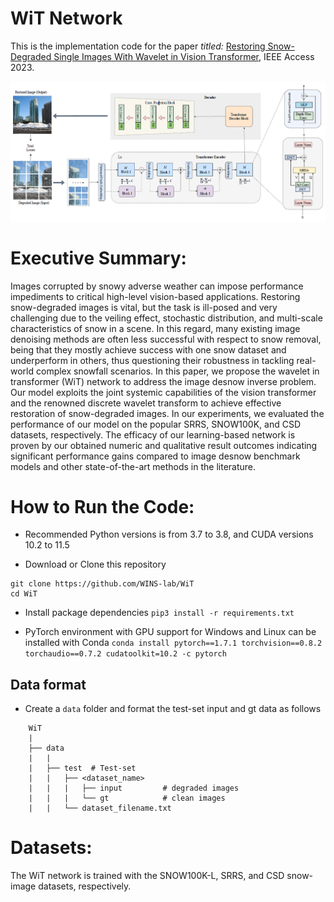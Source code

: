 # WiT Network

<a href="https://ieeexplore.ieee.org/document/10246273"> </a>

This is the implementation code for the paper *titled:* [Restoring Snow-Degraded Single Images With Wavelet in Vision Transformer](https://ieeexplore.ieee.org/document/10246273), IEEE Access 2023.

<p align="left">
  <img src="imgs/architecture.png" width="800"/>
</p>

# Executive Summary:

Images corrupted by snowy adverse weather can impose performance impediments to critical high-level vision-based applications. Restoring snow-degraded images is vital, but the task is ill-posed and very challenging due to the veiling effect, stochastic distribution, and multi-scale characteristics of snow in a scene. In this regard, many existing image denoising methods are often less successful with respect to snow removal, being that they mostly achieve success with one snow dataset and underperform in others, thus questioning their robustness in tackling real-world complex snowfall scenarios. In this paper, we propose the wavelet in transformer (WiT) network to address the image desnow inverse problem. Our model exploits the joint systemic capabilities of the vision transformer and the renowned discrete wavelet transform to achieve effective restoration of snow-degraded images. In our experiments, we evaluated the performance of our model on the popular SRRS, SNOW100K, and CSD datasets, respectively. The efficacy of our learning-based network is proven by our obtained numeric and qualitative result outcomes indicating significant performance gains compared to image desnow benchmark models and other state-of-the-art methods in the literature.

# How to Run the Code:

- Recommended Python versions is from 3.7 to 3.8, and CUDA versions 10.2 to 11.5

- Download or Clone this repository

```
git clone https://github.com/WINS-lab/WiT
cd WiT
```

- Install package dependencies `pip3 install -r requirements.txt`

- PyTorch environment with GPU support for Windows and Linux can be installed with Conda `conda install pytorch==1.7.1 torchvision==0.8.2 torchaudio==0.7.2 cudatoolkit=10.2 -c pytorch`

## Data format

- Create a `data` folder and format the test-set input and gt data as follows

```
    WiT
    |
    ├── data
    |   | 
    |   ├── test  # Test-set         
    |   |   ├── <dataset_name>          
    |   |   |   ├── input         # degraded images 
    |   |   |   └── gt            # clean images
    |   |   └── dataset_filename.txt
```

# Datasets:

The WiT network is trained with the SNOW100K-L, SRRS, and CSD snow-image datasets, respectively.
